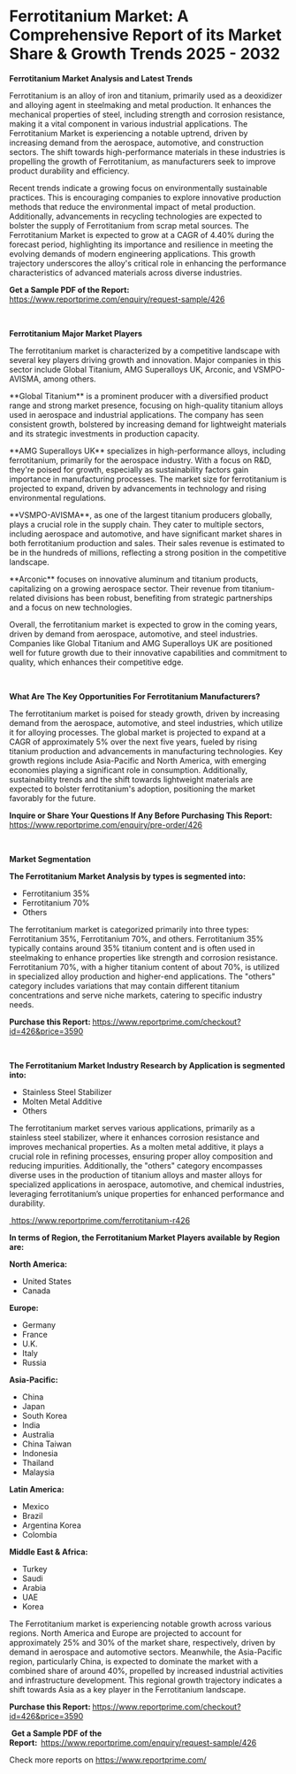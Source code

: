 <p><h1>Ferrotitanium Market: A Comprehensive Report of its Market Share & Growth Trends 2025 - 2032</h1></p><p><strong>Ferrotitanium Market Analysis and Latest Trends</strong></p>
<p><p>Ferrotitanium is an alloy of iron and titanium, primarily used as a deoxidizer and alloying agent in steelmaking and metal production. It enhances the mechanical properties of steel, including strength and corrosion resistance, making it a vital component in various industrial applications. The Ferrotitanium Market is experiencing a notable uptrend, driven by increasing demand from the aerospace, automotive, and construction sectors. The shift towards high-performance materials in these industries is propelling the growth of Ferrotitanium, as manufacturers seek to improve product durability and efficiency.</p><p>Recent trends indicate a growing focus on environmentally sustainable practices. This is encouraging companies to explore innovative production methods that reduce the environmental impact of metal production. Additionally, advancements in recycling technologies are expected to bolster the supply of Ferrotitanium from scrap metal sources. The Ferrotitanium Market is expected to grow at a CAGR of 4.40% during the forecast period, highlighting its importance and resilience in meeting the evolving demands of modern engineering applications. This growth trajectory underscores the alloy's critical role in enhancing the performance characteristics of advanced materials across diverse industries.</p></p>
<p><strong>Get a Sample PDF of the Report:&nbsp;</strong> <a href="https://www.reportprime.com/enquiry/request-sample/426?utm_campaign=3202&utm_medium=2&utm_source=Github&utm_content=ia&utm_term=18032025&utm_id=ferrotitanium">https://www.reportprime.com/enquiry/request-sample/426</a></p>
<p>&nbsp;</p>
<p><strong>Ferrotitanium Major Market Players</strong></p>
<p><p>The ferrotitanium market is characterized by a competitive landscape with several key players driving growth and innovation. Major companies in this sector include Global Titanium, AMG Superalloys UK, Arconic, and VSMPO-AVISMA, among others.</p><p>**Global Titanium** is a prominent producer with a diversified product range and strong market presence, focusing on high-quality titanium alloys used in aerospace and industrial applications. The company has seen consistent growth, bolstered by increasing demand for lightweight materials and its strategic investments in production capacity.</p><p>**AMG Superalloys UK** specializes in high-performance alloys, including ferrotitanium, primarily for the aerospace industry. With a focus on R&D, they're poised for growth, especially as sustainability factors gain importance in manufacturing processes. The market size for ferrotitanium is projected to expand, driven by advancements in technology and rising environmental regulations.</p><p>**VSMPO-AVISMA**, as one of the largest titanium producers globally, plays a crucial role in the supply chain. They cater to multiple sectors, including aerospace and automotive, and have significant market shares in both ferrotitanium production and sales. Their sales revenue is estimated to be in the hundreds of millions, reflecting a strong position in the competitive landscape.</p><p>**Arconic** focuses on innovative aluminum and titanium products, capitalizing on a growing aerospace sector. Their revenue from titanium-related divisions has been robust, benefiting from strategic partnerships and a focus on new technologies.</p><p>Overall, the ferrotitanium market is expected to grow in the coming years, driven by demand from aerospace, automotive, and steel industries. Companies like Global Titanium and AMG Superalloys UK are positioned well for future growth due to their innovative capabilities and commitment to quality, which enhances their competitive edge.</p></p>
<p>&nbsp;</p>
<p><strong>What Are The Key Opportunities For Ferrotitanium Manufacturers?</strong></p>
<p><p>The ferrotitanium market is poised for steady growth, driven by increasing demand from the aerospace, automotive, and steel industries, which utilize it for alloying processes. The global market is projected to expand at a CAGR of approximately 5% over the next five years, fueled by rising titanium production and advancements in manufacturing technologies. Key growth regions include Asia-Pacific and North America, with emerging economies playing a significant role in consumption. Additionally, sustainability trends and the shift towards lightweight materials are expected to bolster ferrotitanium's adoption, positioning the market favorably for the future.</p></p>
<p><strong>Inquire or Share Your Questions If Any Before Purchasing This Report:</strong> <a href="https://www.reportprime.com/enquiry/pre-order/426?utm_campaign=3202&utm_medium=2&utm_source=Github&utm_content=ia&utm_term=18032025&utm_id=ferrotitanium">https://www.reportprime.com/enquiry/pre-order/426</a></p>
<p>&nbsp;</p>
<p><strong>Market Segmentation</strong></p>
<p><strong>The Ferrotitanium Market Analysis by types is segmented into:</strong></p>
<p><ul><li>Ferrotitanium 35%</li><li>Ferrotitanium 70%</li><li>Others</li></ul></p>
<p><p>The ferrotitanium market is categorized primarily into three types: Ferrotitanium 35%, Ferrotitanium 70%, and others. Ferrotitanium 35% typically contains around 35% titanium content and is often used in steelmaking to enhance properties like strength and corrosion resistance. Ferrotitanium 70%, with a higher titanium content of about 70%, is utilized in specialized alloy production and higher-end applications. The "others" category includes variations that may contain different titanium concentrations and serve niche markets, catering to specific industry needs.</p></p>
<p><strong>Purchase this Report:&nbsp;</strong><a href="https://www.reportprime.com/checkout?id=426&price=3590&utm_campaign=3202&utm_medium=2&utm_source=Github&utm_content=ia&utm_term=18032025&utm_id=ferrotitanium">https://www.reportprime.com/checkout?id=426&price=3590</a></p>
<p>&nbsp;</p>
<p><strong>The Ferrotitanium Market Industry Research by Application is segmented into:</strong></p>
<p><ul><li>Stainless Steel Stabilizer</li><li>Molten Metal Additive</li><li>Others</li></ul></p>
<p><p>The ferrotitanium market serves various applications, primarily as a stainless steel stabilizer, where it enhances corrosion resistance and improves mechanical properties. As a molten metal additive, it plays a crucial role in refining processes, ensuring proper alloy composition and reducing impurities. Additionally, the "others" category encompasses diverse uses in the production of titanium alloys and master alloys for specialized applications in aerospace, automotive, and chemical industries, leveraging ferrotitanium’s unique properties for enhanced performance and durability.</p></p>
<p><a href="https://www.reportprime.com/ferrotitanium-r426?utm_campaign=3202&utm_medium=2&utm_source=Github&utm_content=ia&utm_term=18032025&utm_id=ferrotitanium">&nbsp;https://www.reportprime.com/ferrotitanium-r426</a></p>
<p><strong>In terms of Region, the Ferrotitanium Market Players available by Region are:</strong></p>
<p>
    <p> <strong> North America: </strong>
        <ul>
            <li>United States</li>
            <li>Canada</li>
        </ul>
        </p> 
    <p> <strong> Europe: </strong>
        <ul>
            <li>Germany</li>
            <li>France</li>
            <li>U.K.</li>
            <li>Italy</li>
            <li>Russia</li>
        </ul>
        </p> 
    <p> <strong> Asia-Pacific: </strong>
        <ul>
            <li>China</li>
            <li>Japan</li>
            <li>South Korea</li>
            <li>India</li>
            <li>Australia</li>
            <li>China Taiwan</li>
            <li>Indonesia</li>
            <li>Thailand</li>
            <li>Malaysia</li>
        </ul>
        </p> 
    <p> <strong> Latin America: </strong>
        <ul>
            <li>Mexico</li>
            <li>Brazil</li>
            <li>Argentina Korea</li>
            <li>Colombia</li>
        </ul>
        </p> 
    <p> <strong> Middle East & Africa: </strong>
        <ul>
            <li>Turkey</li>
            <li>Saudi</li>
            <li>Arabia</li>
            <li>UAE</li>
            <li>Korea</li>
        </ul>
    </p>
    </p>
<p><p>The Ferrotitanium market is experiencing notable growth across various regions. North America and Europe are projected to account for approximately 25% and 30% of the market share, respectively, driven by demand in aerospace and automotive sectors. Meanwhile, the Asia-Pacific region, particularly China, is expected to dominate the market with a combined share of around 40%, propelled by increased industrial activities and infrastructure development. This regional growth trajectory indicates a shift towards Asia as a key player in the Ferrotitanium landscape.</p></p>
<p><strong>Purchase this Report: </strong><a href="https://www.reportprime.com/checkout?id=426&price=3590&utm_campaign=3202&utm_medium=2&utm_source=Github&utm_content=ia&utm_term=18032025&utm_id=ferrotitanium">https://www.reportprime.com/checkout?id=426&price=3590</a></p>
<p>&nbsp;<strong>Get a Sample PDF of the Report:&nbsp;&nbsp;</strong><a href="https://www.reportprime.com/enquiry/request-sample/426?utm_campaign=3202&utm_medium=2&utm_source=Github&utm_content=ia&utm_term=18032025&utm_id=ferrotitanium">https://www.reportprime.com/enquiry/request-sample/426</a></p>
<p><strong></strong></p>
<p>Check more reports on <a href="https://www.reportprime.com/?utm_campaign=3202&utm_medium=2&utm_source=Github&utm_content=ia&utm_term=18032025&utm_id=ferrotitanium">https://www.reportprime.com/</a></p>